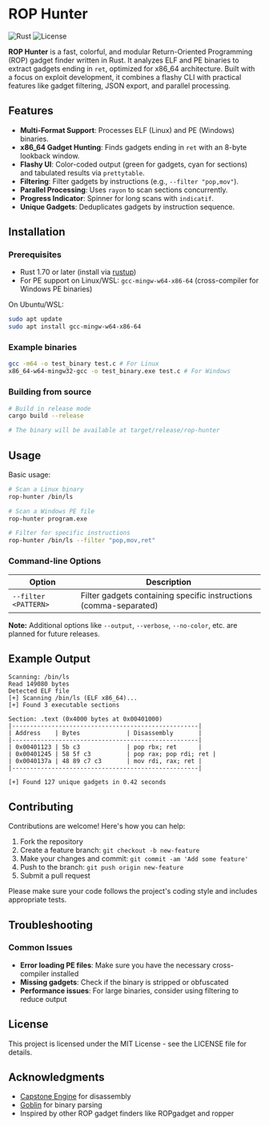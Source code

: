 # ROP Hunter

![Rust](https://img.shields.io/badge/Rust-1.70+-orange.svg)
![License](https://img.shields.io/badge/license-MIT-blue.svg)

**ROP Hunter** is a fast, colorful, and modular Return-Oriented Programming (ROP) gadget finder written in Rust. It analyzes ELF and PE binaries to extract gadgets ending in `ret`, optimized for x86_64 architecture. Built with a focus on exploit development, it combines a flashy CLI with practical features like gadget filtering, JSON export, and parallel processing.

## Features

- **Multi-Format Support**: Processes ELF (Linux) and PE (Windows) binaries.
- **x86_64 Gadget Hunting**: Finds gadgets ending in `ret` with an 8-byte lookback window.
- **Flashy UI**: Color-coded output (green for gadgets, cyan for sections) and tabulated results via `prettytable`.
- **Filtering**: Filter gadgets by instructions (e.g., `--filter "pop,mov"`).
- **Parallel Processing**: Uses `rayon` to scan sections concurrently.
- **Progress Indicator**: Spinner for long scans with `indicatif`.
- **Unique Gadgets**: Deduplicates gadgets by instruction sequence.

## Installation

### Prerequisites
- Rust 1.70 or later (install via [rustup](https://rustup.rs/))
- For PE support on Linux/WSL: `gcc-mingw-w64-x86-64` (cross-compiler for Windows PE binaries)

On Ubuntu/WSL:
```bash
sudo apt update
sudo apt install gcc-mingw-w64-x86-64
```

### Example binaries

```bash
gcc -m64 -o test_binary test.c # For Linux
x86_64-w64-mingw32-gcc -o test_binary.exe test.c # For Windows
```


### Building from source
```bash
# Build in release mode
cargo build --release

# The binary will be available at target/release/rop-hunter
```

## Usage

Basic usage:
```bash
# Scan a Linux binary
rop-hunter /bin/ls

# Scan a Windows PE file
rop-hunter program.exe

# Filter for specific instructions
rop-hunter /bin/ls --filter "pop,mov,ret"
```

### Command-line Options

| Option | Description |
|--------|-------------|
| `--filter <PATTERN>` | Filter gadgets containing specific instructions (comma-separated) |

**Note:** Additional options like `--output`, `--verbose`, `--no-color`, etc. are planned for future releases.

## Example Output

```
Scanning: /bin/ls
Read 149080 bytes
Detected ELF file
[+] Scanning /bin/ls (ELF x86_64)...
[+] Found 3 executable sections

Section: .text (0x4000 bytes at 0x00401000)
|----------------------------------------------------|
| Address    | Bytes             | Disassembly       |
|----------------------------------------------------|
| 0x00401123 | 5b c3             | pop rbx; ret      |
| 0x00401245 | 58 5f c3          | pop rax; pop rdi; ret |
| 0x0040137a | 48 89 c7 c3       | mov rdi, rax; ret |
|----------------------------------------------------|

[+] Found 127 unique gadgets in 0.42 seconds
```

## Contributing

Contributions are welcome! Here's how you can help:

1. Fork the repository
2. Create a feature branch: `git checkout -b new-feature`
3. Make your changes and commit: `git commit -am 'Add some feature'`
4. Push to the branch: `git push origin new-feature`
5. Submit a pull request

Please make sure your code follows the project's coding style and includes appropriate tests.

## Troubleshooting

### Common Issues

- **Error loading PE files**: Make sure you have the necessary cross-compiler installed
- **Missing gadgets**: Check if the binary is stripped or obfuscated
- **Performance issues**: For large binaries, consider using filtering to reduce output

## License

This project is licensed under the MIT License - see the LICENSE file for details.

## Acknowledgments

- [Capstone Engine](https://www.capstone-engine.org/) for disassembly
- [Goblin](https://docs.rs/goblin) for binary parsing
- Inspired by other ROP gadget finders like ROPgadget and ropper